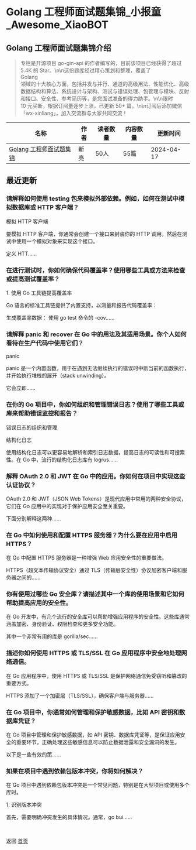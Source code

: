 # Golang 工程师面试题集锦_小报童_Awesome_XiaoBOT

## Golang 工程师面试题集锦介绍
> 专栏是开源项目 go-gin-api 的作者编写的，目前该项目已经获得了超过 5.4K 的 Star。\n\n这份题库经过精心策划和整理，覆盖了  
Golang  
领域的十大核心方面，包括并发与并行、通道的高级用法、性能优化、高级数据结构和算法、系统设计与架构、测试与错误处理、包管理与模块、反射和接口、安全性、参考简历等，是您面试准备的得力助手。\n\n限时  
10 元买断，根据订阅量逐步上涨，已更新 50+ 篇。\n\n订阅后添加微信「wx-xinliang」，加入交流群与大家共同交流！  
  


|名称|作者|读者数量|内容数量|更新时间|
|---|---|---|---|---|
|[Golang 工程师面试题集锦](https://xiaobot.net/p/aigit?refer=0b133df9-27dc-423b-8101-639049001c13)|新亮|50人|55篇|2024-04-17|

## 最近更新
### 请解释如何使用 testing 包来模拟外部依赖。例如，如何在测试中模拟数据库或 HTTP 客户端？

模拟 HTTP 客户端

要模拟 HTTP 客户端，你通常会创建一个接口来封装你的 HTTP 调用，然后在测试中使用一个模拟对象来实现这个接口。

定义 HTT......

### 在进行测试时，你如何确保代码覆盖率？使用哪些工具或方法来检查或提高测试覆盖率？

1\. 使用 Go 工具链提高覆盖率

Go 语言的标准工具链提供了内置支持，以测量和报告代码覆盖率：

生成覆盖率数据： 使用 go test 命令的 -cov......

### 请解释 panic 和 recover 在 Go 中的用法及其适用场景。你个人如何看待在生产代码中使用它们？

panic

panic 是一个内置函数，用于在遇到无法继续执行的错误时中断当前的函数执行，并开始执行堆栈的展开（stack unwinding）。

它会立即......

### 在你的 Go 项目中，你如何组织和管理错误日志？使用了哪些工具或库来帮助错误监控和报告？

错误日志的组织和管理

结构化日志

使用结构化日志可以更容易地解析和索引日志数据，提高日志的可读性和可搜索性。在 Go 中，流行的结构化日志库有 logrus......

### 解释 OAuth 2.0 和 JWT 在 Go 中的应用。你如何在项目中实现这些认证协议？

OAuth 2.0 和 JWT（JSON Web Tokens）是现代应用中常用的两种安全协议，它们在 Go 应用中的实现对于保护应用安全至关重要。

下面分别解释这两种......

### 在 Go 中如何使用和配置 HTTPS 服务器？为什么要在应用中启用 HTTPS？

在 Go 中配置 HTTPS 服务器是一种增强 Web 应用安全性的重要做法。

HTTPS（超文本传输协议安全）通过 TLS（传输层安全性）协议加密客户端和服务器之间的......

### 你有使用过哪些 Go 安全库？请描述其中一个库的使用场景和它如何帮助提高应用的安全性。

在 Go 开发中，有几个流行的安全库可以帮助增强应用程序的安全性。这些库通常涵盖加密、身份验证、权限检查和更多安全功能。

其中一个非常有用的库是 gorilla/sec......

### 描述你如何使用 HTTPS 或 TLS/SSL 在 Go 应用程序中安全地处理网络通信。

在 Go 应用程序中，使用 HTTPS 或 TLS/SSL 是保护网络通信免受窃听和篡改的重要方式。

HTTPS 添加了一个加密层（TLS/SSL），确保客户端与服务器......

### 在 Go 项目中，你通常如何管理和保护敏感数据，比如 API 密钥和数据库凭证？

在 Go 项目中管理和保护敏感数据，如 API 密钥、数据库凭证等，是保证应用安全的重要环节。正确处理这些敏感信息可以防止数据泄露和安全漏洞的发生。

以下是一些有效的策......

### 如果在项目中遇到依赖包版本冲突，你将如何解决？

在 Go 项目中遇到依赖包版本冲突是一个常见问题，特别是在大型项目或使用多个库时。

1\. 识别版本冲突

首先，需要明确冲突发生的具体情况。通常，go bui......


<a href="https://github.com/Reno9527/awesome-xiaobot" style="color: white; text-decoration: none;">awesome-xiaobot</a>

返回 [首页](../README.md)
